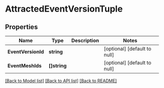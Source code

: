 # AttractedEventVersionTuple

## Properties
Name | Type | Description | Notes
------------ | ------------- | ------------- | -------------
**EventVersionId** | **string** |  | [optional] [default to null]
**EventMeshIds** | **[]string** |  | [optional] [default to null]

[[Back to Model list]](../README.md#documentation-for-models) [[Back to API list]](../README.md#documentation-for-api-endpoints) [[Back to README]](../README.md)

